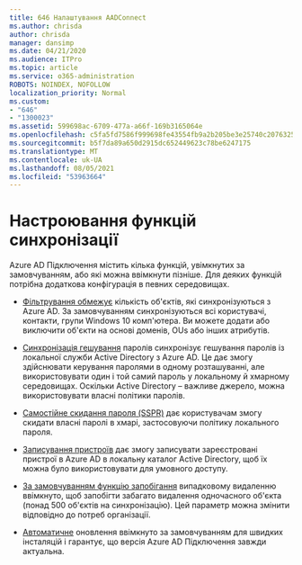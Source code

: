 ```yaml
---
title: 646 Налаштування AADConnect
ms.author: chrisda
author: chrisda
manager: dansimp
ms.date: 04/21/2020
ms.audience: ITPro
ms.topic: article
ms.service: o365-administration
ROBOTS: NOINDEX, NOFOLLOW
localization_priority: Normal
ms.custom:
- "646"
- "1300023"
ms.assetid: 599698ac-6709-477a-a66f-169b3165064e
ms.openlocfilehash: c5fa5fd7586f999698fe43554fb9a2b205be3e25740c20763254a38d41297e0c
ms.sourcegitcommit: b5f7da89a650d2915dc652449623c78be6247175
ms.translationtype: MT
ms.contentlocale: uk-UA
ms.lasthandoff: 08/05/2021
ms.locfileid: "53963664"
---
```

# <a name="configure-sync-features"></a>Настроювання функцій синхронізації

Azure AD Підключення містить кілька функцій, увімкнутих за замовчуванням, або які можна ввімкнути пізніше. Для деяких функцій потрібна додаткова конфігурація в певних середовищах.

- [Фільтрування обмежує](https://docs.microsoft.com/azure/active-directory/connect/active-directory-aadconnectsync-configure-filtering) кількість об'єктів, які синхронізуються з Azure AD. За замовчуванням синхронізуються всі користувачі, контакти, групи Windows 10 комп'ютера. Ви можете додати або виключити об'єкти на основі доменів, OUs або інших атрибутів.

- [Синхронізація гешування](https://docs.microsoft.com/azure/active-directory/connect/active-directory-aadconnectsync-implement-password-hash-synchronization) паролів синхронізує гешування паролів із локальної служби Active Directory з Azure AD. Це дає змогу здійснювати керування паролями в одному розташуванні, але використовувати один і той самий пароль у локальному й хмарному середовищах. Оскільки Active Directory – важливе джерело, можна використовувати власні політики паролів.

- [Самостійне скидання пароля (SSPR)](https://docs.microsoft.com/azure/active-directory/authentication/quickstart-sspr) дає користувачам змогу скидати власні паролі в хмарі, застосовуючи політику локального пароля.

- [Записування пристроїв](https://docs.microsoft.com/azure/active-directory/connect/active-directory-aadconnect-feature-device-writeback) дає змогу записувати зареєстровані пристрої в Azure AD в локальну каталог Active Directory, щоб їх можна було використовувати для умовного доступу.

- [За замовчуванням функцію запобігання](https://docs.microsoft.com/azure/active-directory/connect/active-directory-aadconnectsync-feature-prevent-accidental-deletes) випадковому видаленню ввімкнуто, щоб запобігти забагато видалення одночасного об'єкта (понад 500 об'єктів на синхронізацію). Цей параметр можна змінити відповідно до потреб організації.

- [Автоматичне](https://docs.microsoft.com/azure/active-directory/connect/active-directory-aadconnect-feature-automatic-upgrade) оновлення ввімкнуто за замовчуванням для швидких інсталяцій і гарантує, що версія Azure AD Підключення завжди актуальна.
